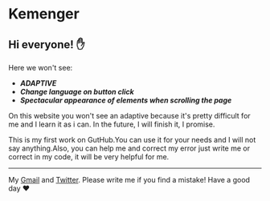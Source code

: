 # Kemenger

## Hi everyone! :hand:

Here we won't see:
* __*ADAPTIVE*__
* __*Сhange language on button click*__
* __*Spectacular appearance of elements when scrolling the page*__

On this website you won't see an adaptive because it's pretty difficult for me and I learn it as i can. In the future, I will finish it, I promise.

This is my first work on GutHub.You can use it for your needs and I will not say anything.Also, you can help me and correct my error just write me or correct in my code, it will be very helpful for me.

___

 My [Gmail](evgenmoiseev137@gmail.com) and [Twitter](@papochkinomolko). Please write me if you find a mistake! Have a good day :heart:
